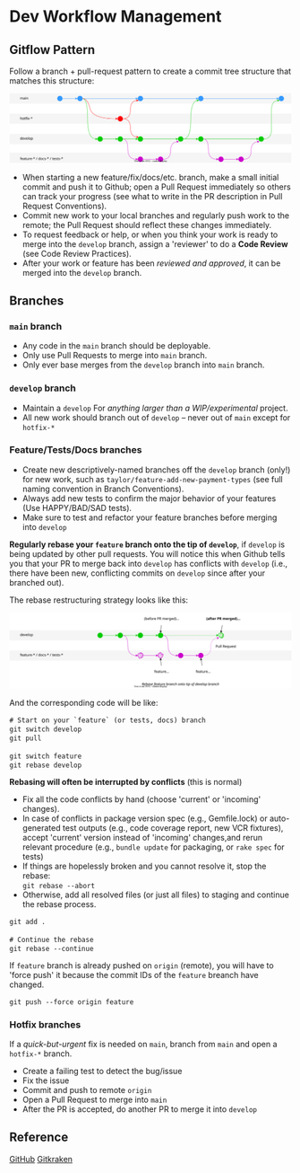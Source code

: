 # Dev Workflow Management

## Gitflow Pattern

Follow a branch + pull-request pattern to create a commit tree structure that matches this structure:

![gitflow structure](../images/git-flow.drawio.svg)

- When starting a new feature/fix/docs/etc. branch, make a small initial commit and push it to Github;
open a Pull Request immediately so others can track your progress (see what to write in the PR description in Pull Request Conventions).
- Commit new work to your local branches and regularly push work to the remote; the Pull Request should reflect these changes immediately.
- To request feedback or help, or when you think your work is ready to merge into the `develop` branch, assign a 'reviewer' to do a **Code Review** (see Code Review Practices).
- After your work or feature has been *reviewed and approved*, it can be merged into the `develop` branch.

## Branches

### `main` branch

- Any code in the `main` branch should be deployable.
- Only use Pull Requests to merge into `main` branch.
- Only ever base merges from the `develop` branch into `main` branch.

### `develop` branch

- Maintain a `develop` For *anything larger than a WIP/experimental* project.
- All new work should branch out of `develop` – never out of `main` except for `hotfix-*`

### Feature/Tests/Docs branches

- Create new descriptively-named branches off the `develop` branch (only!) for new work, such as `taylor/feature-add-new-payment-types` (see full naming convention in Branch Conventions).
- Always add new tests to confirm the major behavior of your features (Use HAPPY/BAD/SAD tests).
- Make sure to test and refactor your feature branches before merging into `develop`

**Regularly rebase your `feature` branch onto the tip of `develop`**, if `develop` is being updated by other pull requests. You will notice this when Github tells you that your PR to merge back into `develop` has conflicts with `develop` (i.e., there have been new, conflicting commits on `develop` since after your branched out).

The rebase restructuring strategy looks like this:

![rebase strategy](../images/git-rebase.drawio.svg)

And the corresponding code will be like:

```shell
# Start on your `feature` (or tests, docs) branch
git switch develop
git pull

git switch feature
git rebase develop
```

**Rebasing will often be interrupted by conflicts** (this is normal)

- Fix all the code conflicts by hand (choose 'current' or 'incoming' changes).
- In case of conflicts in package version spec (e.g., Gemfile.lock) or auto-generated test outputs (e.g., code coverage report, new VCR fixtures), accept 'current' version instead of 'incoming' changes,and rerun relevant procedure (e.g., `bundle update` for packaging, or `rake spec` for tests) 
- If things are hopelessly broken and you cannot resolve it, stop the rebase: \
  `git rebase --abort`
- Otherwise, add all resolved files (or just all files) to staging and continue the rebase process.

```shell
git add .

# Continue the rebase
git rebase --continue
```

If `feature` branch is already pushed on `origin` (remote), you will have to 'force push' it because the commit IDs of the `feature` breanch have changed.

```shell
git push --force origin feature
```

### Hotfix branches

If a *quick-but-urgent* fix is needed on `main`, branch from `main` and open a `hotfix-*` branch.

- Create a failing test to detect the bug/issue
- Fix the issue
- Commit and push to remote `origin`
- Open a Pull Request to merge into `main`
- After the PR is accepted, do another PR to merge it into `develop`

## Reference

[GitHub](https://docs.github.com/en/get-started/quickstart/github-flow)
[Gitkraken](https://www.gitkraken.com/learn/git/best-practices/git-branch-strategy)
